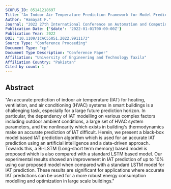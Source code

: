 ```yaml
---
SCOPUS_ID: 85141218697
Title: "An Indoor Air Temperature Prediction Framework for Model Predictive Control in HVAC Systems"
Author: "Hamayat F."
Journal: "2022 27th International Conference on Automation and Computing: Smart Systems and Manufacturing, ICAC 2022"
Publication Date: {'$date': '2022-01-01T00:00:00Z'}
Publication Year: 2022
DOI: "10.1109/ICAC55051.2022.9911173"
Source Type: "Conference Proceeding"
Document Type: "cp"
Document Type Description: "Conference Paper"
Affiliation: "University of Engineering and Technology Taxila"
Affiliation Country: "Pakistan"
Cited by count: 1
---
```


## Abstract
"An accurate prediction of indoor air temperature (IAT) for heating, ventilation, and air conditioning (HVAC) systems in smart buildings is a challenging task, especially for a large future prediction horizon. In particular, the dependency of IAT modelling on various complex factors including outdoor ambient conditions, a large set of HVAC system parameters, and the nonlinearity which exists in building's thermodynamics make an accurate prediction of IAT difficult. Herein, we present a black-box model based IAT prediction algorithm which is used for an accurate IAT prediction using an artificial intelligence and a data-driven approach. Towards this, a Bi-LSTM (Long-short term memory) based model is proposed which is also compared with a standard LSTM based model. Our experimental results showed an improvement in IAT prediction of up to 10% using our proposed model when compared with a standard LSTM model for IAT prediction. These results are significant for applications where accurate IAT predictions can be used for a more robust energy consumption modelling and optimization in large scale buildings."
